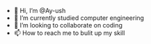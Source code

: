 - 👋 Hi, I’m @Ay-ush
- 🌱 I’m currently studied computer engineering
- 💞️ I’m looking to collaborate on coding
- 📫 How to reach me to bulit up my skill 

<!---
Ay-ush/Ay-ush is a ✨ special ✨ repository because its `README.md` (this file) appears on your GitHub profile.
You can click the Preview link to take a look at your changes.
--->
